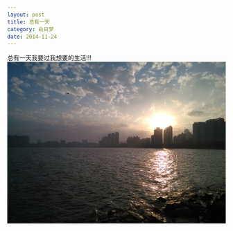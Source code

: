 ```yaml
---
layout: post
title: 总有一天
category: 白日梦
date: 2014-11-24
---
```


总有一天我要过我想要的生活!!!
![img](/res/img/20141122.jpg)